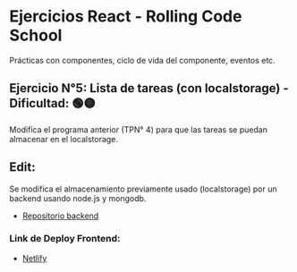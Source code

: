 # Ejercicios React - Rolling Code School 
Prácticas con componentes, ciclo de vida del componente, eventos etc.

## Ejercicio N°5: Lista de tareas (con localstorage) - Dificultad: 🟢🟡

Modifica el programa anterior (TPN° 4) para que las tareas se puedan almacenar en el localstorage.

## Edit:

Se modifica el almacenamiento previamente usado (localstorage) por un backend usando node.js y mongodb.

- [Repositorio backend](https://github.com/lucasecapdevila/backend-listaTareas)

### Link de Deploy Frontend:
- [Netlify](https://lucasecapdevila-tpn5react76i.netlify.app/)